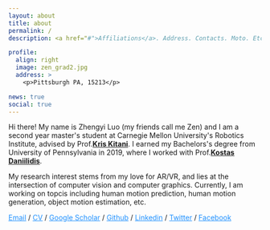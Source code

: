 ```yaml
---
layout: about
title: about
permalink: /
description: <a href="#">Affiliations</a>. Address. Contacts. Moto. Etc.

profile:
  align: right
  image: zen_grad2.jpg
  address: >
    <p>Pittsburgh PA, 15213</p>

news: true
social: true
---
```




Hi there! My name is Zhengyi Luo (my friends call me Zen) and I am a second year master's student at Carnegie Mellon University's Robotics Institute, advised by Prof.[**Kris Kitani**](http://www.cs.cmu.edu/~kkitani/). I earned my Bachelors's degree from University of Pennsylvania in 2019, where I worked with Prof.[**Kostas Daniilidis**](https://www.cis.upenn.edu/~kostas/). 

My research interest stems from my love for AR/VR, and lies at the intersection of computer vision and computer graphics. Currently, I am working on topcis including human motion prediction, human motion generation, object motion estimation, etc. 

<div >


<a style="color:DodgerBlue" href="mailto:zluo2@cs.cmu.edu">Email</a>
/
<a style="color:DodgerBlue" href="assets/pdf/Zhengyi_Luo_CV.pdf">CV</a>
/
<a  style="color:DodgerBlue" href="https://scholar.google.com/citations?user=lHPTxGsAAAAJ&hl=en">Google Scholar</a>
/
<a  style="color:DodgerBlue" href="https://github.com/ZhengyiLuo">Github</a>
/
<a  style="color:DodgerBlue" href="https://www.linkedin.com/in/zhengyi-zen-luo-726156105/">Linkedin</a>
/
<a  style="color:DodgerBlue" href="https://twitter.com/zhengyiluo?lang=en">Twitter</a>
/
<a  style="color:DodgerBlue" href="https://m.facebook.com/public/Zen-Zhengyi-Luo">Facebook</a>


</div>